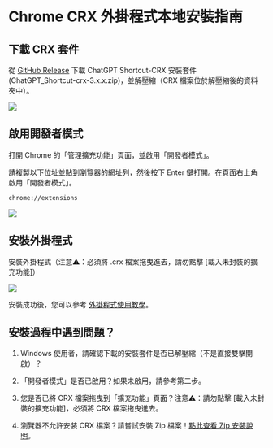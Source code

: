 # Chrome CRX 外掛程式本地安裝指南

## 下載 CRX 套件

從 [GitHub Release](https://github.com/rockbenben/ChatGPT-Shortcut/releases/latest) 下載 ChatGPT Shortcut-CRX 安裝套件 (ChatGPT_Shortcut-crx-3.x.x.zip)，並解壓縮（CRX 檔案位於解壓縮後的資料夾中）。

![](https://img.newzone.top/2024-08-12-21-47-10.png?imageMogr2/format/webp)

## 啟用開發者模式

打開 Chrome 的「管理擴充功能」頁面，並啟用「開發者模式」。

請複製以下位址並貼到瀏覽器的網址列，然後按下 Enter 鍵打開。在頁面右上角啟用「開發者模式」。

```txt
chrome://extensions
```

![](https://img.newzone.top/2024-08-12-22-05-52.png?imageMogr2/format/webp)

## 安裝外掛程式

安裝外掛程式（注意⚠️：必須將 .crx 檔案拖曳進去，請勿點擊 [載入未封裝的擴充功能]）

![](https://img.newzone.top/2024-08-12-22-16-38.png?imageMogr2/format/webp)

安裝成功後，您可以參考 [外掛程式使用教學](./usage.md)。

## 安裝過程中遇到問題？

1. Windows 使用者，請確認下載的安裝套件是否已解壓縮（不是直接雙擊開啟）？

2. 「開發者模式」是否已啟用？如果未啟用，請參考第二步。

3. 您是否已將 CRX 檔案拖曳到「擴充功能」頁面？注意⚠️：請勿點擊 [載入未封裝的擴充功能]，必須將 CRX 檔案拖曳進去。

4. 瀏覽器不允許安裝 CRX 檔案？請嘗試安裝 Zip 檔案！[點此查看 Zip 安裝說明](./manual-chrome-extension-zip.md)。
